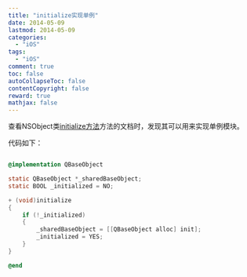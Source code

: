 ```yaml
---
title: "initialize实现单例"
date: 2014-05-09
lastmod: 2014-05-09
categories:
  - "iOS"
tags:
  - "iOS"
comment: true
toc: false
autoCollapseToc: false
contentCopyright: false
reward: true
mathjax: false
---
```


查看NSObject类[initialize方法](https://developer.apple.com/library/ios/documentation/Cocoa/Reference/Foundation/Classes/NSObject_Class/Reference/Reference.html#//apple_ref/occ/clm/NSObject/initialize)方法的文档时，发现其可以用来实现单例模块。

代码如下：

```objective-c

@implementation QBaseObject

static QBaseObject *_sharedBaseObject;
static BOOL _initialized = NO;

+ (void)initialize
{
    if (!_initialized)
    {
        _sharedBaseObject = [[QBaseObject alloc] init];
        _initialized = YES;
    }
}

@end

```
